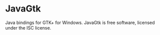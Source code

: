 JavaGtk
=======

Java bindings for GTK+ for Windows.  JavaGtk is free software, licensed under the ISC license.

